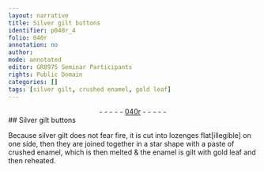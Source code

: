 ```yaml
---
layout: narrative
title: Silver gilt buttons
identifier: p040r_4
folio: 040r
annotation: no
author:
mode: annotated
editor: GR8975 Seminar Participants
rights: Public Domain
categories: []
tags: [silver gilt, crushed enamel, gold leaf]
---
```


 <div class="folio" align="center">- - - - - <a href="hhttp://gallica.bnf.fr/ark:/12148/btv1b10500001g/f85.image" target="_blank">040r</a> - - - - - </div>   
## Silver gilt buttons

 
Because <span class="material">silver gilt</span> does not fear fire, it is cut into lozenges flat[illegible] on one side, then they are joined together in a star shape with a paste of <span class="material">crushed enamel</span>, which is then melted & the enamel is gilt with <span class="material">gold leaf</span> and then reheated.
 